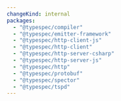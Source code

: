 ```yaml
---
changeKind: internal
packages:
  - "@typespec/compiler"
  - "@typespec/emitter-framework"
  - "@typespec/http-client-js"
  - "@typespec/http-client"
  - "@typespec/http-server-csharp"
  - "@typespec/http-server-js"
  - "@typespec/http"
  - "@typespec/protobuf"
  - "@typespec/spector"
  - "@typespec/tspd"
---
```


